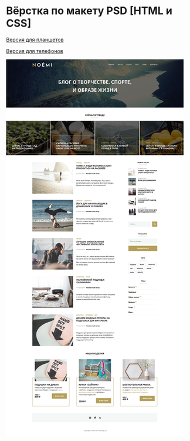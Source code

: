 # Вёрстка по макету PSD [HTML и CSS]

[Версия для планшетов](layout/layout_tablet.jpg)

[Версия для телефонов](layout/layout_mobile.jpg)

 ![](layout/layout_desktop.jpg)
